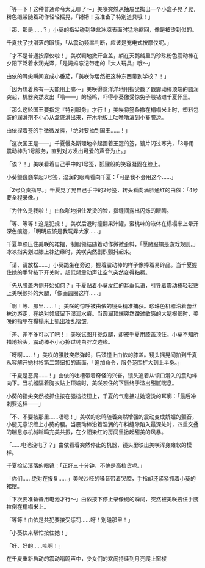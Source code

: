 「等一下！这种普通命令太无聊了～」美咲突然从抽屉里掏出一个小盒子晃了晃，粉色缎带随着动作轻轻摇晃，「锵锵！我准备了特别道具哦！」

「那、那是……？」小葵的指尖碰到铁盒冰凉表面时猛地缩回，像是被烫到似的。

千夏扶了扶滑落的眼镜，「从震动频率判断，应该是充电式按摩仪呢。」

「才不是普通按摩仪啦！」美咲唰地掀开盒盖，躺在天鹅绒里的珍珠粉色震动棒在夕阳下泛着水润光泽，「是妈妈忘记带走的『大人玩具』哦～」

由依的耳尖瞬间变成小番茄，「美咲你居然把这种东西带到学校？！」

「因为想着总有一天能用上嘛～」美咲得意洋洋地用指尖戳了戳震动棒顶端的圆润突起，机器突然发出「嗡——」的轻鸣，吓得小葵像受惊兔子般钻进千夏怀里。

「那么这轮国王要指定『特别服务』才行！」美咲将签条撒在榻榻米上时，塑料包装的润滑剂不小心从盒底滑出来，在木地板上咕噜噜滚到小葵膝边。

由依捏着签的手微微发抖，「绝对要抽到国王……！」

「这次国王是——」千夏慢条斯理地举起画着王冠的签，镜片闪过寒光，「3号用震动棒为1号服务，直到对方发出可爱的声音为止。」

「诶？！」美咲看着自己手中的1号签，狐狸般的笑容凝固在脸上。

小葵颤巍巍举起3号签，湿润的眼睛看向千夏：「可是我不会用这个……」

「2号负责指导。」千夏晃了晃自己手中的2号签，转头看向满脸通红的由依：「4号要全程录像。」

「为什么是我啦！」由依啪地捂住发烫的脸，指缝间露出闪烁的眼睛。

「等、等等！这是犯规！」美咲后退时撞翻果汁罐，蜜桃味的液体在榻榻米上晕开深色痕迹，「明明应该是我玩弄大家……」

千夏单膝压住美咲的裙摆，制服领结随着动作微微歪斜，「愿赌服输是游戏规则。」冰凉指尖划过膝上袜边缘时，美咲突然剧烈颤抖起来。

「请、请放松……」小葵跪坐在旁边，握着震动棒的样子像捧着易碎品。当千夏握住她的手背按下开关时，超低频震动声让空气突然变得粘稠。

「先从膝盖内侧开始如何？」千夏贴着小葵发红的耳垂低语，引导着震动棒轻轻贴上美咲颤抖的大腿，「像画圆圈这样……」

「啊！等、那里……！」美咲的惊呼被由依的镜头精准捕获。珍珠色机器沿着蕾丝袜边游走，在绝对领域留下湿润水痕。当圆润顶端突然蹭过敏感的大腿根部时，美咲的指甲在榻榻米上抓出凌乱褶皱。

「差、差不多可以了吧！」美咲试图并拢双腿，却被千夏用膝盖顶住。小葵不知所措地抬头，震动棒不小心擦过纯白胖次边缘。

「呀啊……！」美咲的腰肢突然弹起，后颈撞上由依的膝盖。镜头摇晃间拍到千夏从容解开她衬衫第二颗纽扣的画面，「追加命令，服务范围扩大到上半身。」

「千夏是恶魔……！」由依的吐槽带着奇怪的兴奋，镜头追着从领口滑入的震动棒向下。当机器隔着胸衣贴上顶端时，美咲咬住的下唇终于溢出甜腻喘息。

小葵的指尖突然被抓住按在强档按钮上，千夏的气息拂过她滚烫的耳廓：「最后冲刺要这样——」

「不、不要按那里……唔嗯！」美咲的悲鸣随着突然增强的震动变成娇媚的颤音，小腿无意识缠上小葵的腰。当震动棒沿着湿润的布料缝隙陷入最深处时，四重交叠的喘息与机械嗡鸣完美共振，在夕阳染红的房间里掀起甜美的风暴。

「……电池没电了？」由依看着突然停止的机器，镜头里映出美咲浑身瘫软的模样。

千夏捡起滚落的眼镜：「正好三十分钟，不愧是高档货呢。」

「你们……绝对在报复……」美咲沙哑的嗓音带着哭腔，手指却还紧紧抓着小葵的裙摆。

「下次要准备备用电池才行～」由依按下停止录像键的瞬间，突然被美咲拽住手腕拉倒在榻榻米上。

「等等！由依是共犯要接受惩罚……呀！别碰那里！」

「小葵快来帮忙按住她！」

「好、好的……哇啊！」

在千夏重新启动的震动嗡鸣声中，少女们的欢闹持续到月亮爬上窗棂